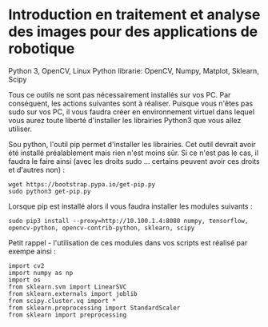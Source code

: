 # Introduction en traitement et analyse des images pour des applications de robotique

Python 3, OpenCV, Linux
Python librarie: OpenCV, Numpy, Matplot, Sklearn, Scipy

Tous ce outils ne sont pas nécessairement installés sur vos PC. Par conséquent, les actions suivantes sont à réaliser.
Puisque vous n'êtes pas sudo sur vos PC, il vous faudra créer en environnement virtuel dans lequel vous aurez toute liberté d'installer les librairies Python3 que vous allez utiliser.

Sou python, l'outil pip permet d'installer les librairies. Cet outil devrait avoir été installé préalablement mais rien n'est moins sûr. Si ce n'est pas le cas, il faudra le faire ainsi (avec les droits sudo ... certains peuvent avoir ces droits et d'autres non) :
```
wget https://bootstrap.pypa.io/get-pip.py
sudo python3 get-pip.py
```

Lorsque pip est installé alors il vous faudra installer les modules suivants :

```
sudo pip3 install --proxy=http://10.100.1.4:8080 numpy, tensorflow, opencv-python, opencv-contrib-python, sklearn, scipy
```

Petit rappel - l'utilisation de ces modules dans vos scripts est réalisé par exempe ainsi :
```
import cv2
import numpy as np
import os
from sklearn.svm import LinearSVC
from sklearn.externals import joblib
from scipy.cluster.vq import *
from sklearn.preprocessing import StandardScaler
from sklearn import preprocessing
```
